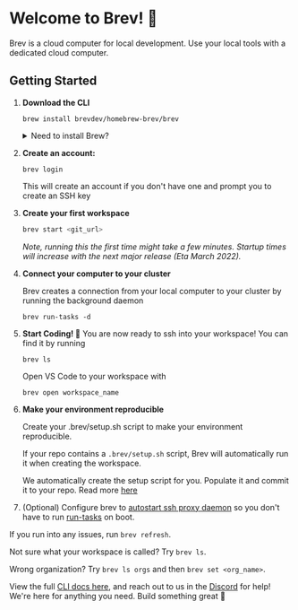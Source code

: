 # Welcome to Brev! 🤙
Brev is a cloud computer for local development. Use your local tools with a dedicated cloud computer.

##  Getting Started

1.  **Download the CLI**

    ```
    brew install brevdev/homebrew-brev/brev
    ```
    <details>
    <summary>Need to install Brew?</summary>
    
    if brew is not already installed on your computer install it with
    ```
    /bin/bash -c "$(curl -fsSL https://raw.githubusercontent.com/Homebrew/install/HEAD/install.sh)"
    ```
    </details>

2. **Create an account:** 
    
    ```
    brev login
    ```
    This will create an account if you don't have one and prompt you to create an SSH key 


3. **Create your first workspace**
    ```zsh
    brev start <git_url>
    ```
    *Note, running this the first time might take a few minutes. Startup times will increase with the next major release (Eta March 2022).*


4. **Connect your computer to your cluster**

    Brev creates a connection from your local computer to your cluster by running the background daemon

    ```
    brev run-tasks -d
    ```

5. **Start Coding! 🤙**
    You are now ready to ssh into your workspace! You can find it by running

    ```
    brev ls
    ```

    Open VS Code to your workspace with 
    
    ```
    brev open workspace_name
    ```

    
6. **Make your environment reproducible**

    Create your .brev/setup.sh script to make your environment reproducible. 

    If your repo contains a `.brev/setup.sh` script, Brev will automatically run it when creating the workspace.

    
    We automatically create the setup script for you. Populate it and commit it to your repo. Read more [here](/reference/dot-brev-setup-script/)

7. (Optional) Configure brev to [autostart ssh proxy daemon](/howto/configure-ssh-proxy-daemon-at-boot/) so you don't have to run [run-tasks](/reference/brev-cli#run-tasks) on boot.

If you run into any issues, run `brev refresh`.

Not sure what your workspace is called? Try `brev ls`.

Wrong organization? Try `brev ls orgs` and then `brev set <org_name>`.

View the full [CLI docs here](/reference/brev-cli), and reach out to us in the [Discord](https://discord.gg/NVDyv7TUgJ) for help! We're here for anything you need. Build something great 🤙
